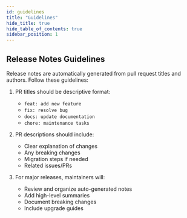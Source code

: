 ```yaml
---
id: guidelines
title: "Guidelines"
hide_title: true
hide_table_of_contents: true
sidebar_position: 1
---
```


## Release Notes Guidelines

Release notes are automatically generated from pull request titles and authors. Follow these guidelines:

1. PR titles should be descriptive format:

   - `feat: add new feature`
   - `fix: resolve bug`
   - `docs: update documentation`
   - `chore: maintenance tasks`

2. PR descriptions should include:

   - Clear explanation of changes
   - Any breaking changes
   - Migration steps if needed
   - Related issues/PRs

3. For major releases, maintainers will:
   - Review and organize auto-generated notes
   - Add high-level summaries
   - Document breaking changes
   - Include upgrade guides
